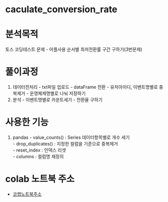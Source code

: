 # caculate_conversion_rate

# 분석목적
토스 코딩테스트 문제 - 어플사용 순서별 최저전환률 구간 구하기(3번문제)

# 풀이과정
  1. 데이터전처리
    - txt파일 업로드
    - dataFrame 전환
    - 유저아이디, 이벤트명별로 중복제거
    - 운영체제명별로 나눠 저장하기
  2. 분석
    - 이벤트명별로 카운트세기
    - 전환율 구하기
  
# 사용한 기능
  1. pandas
    - value_counts() : Series 데이터항목별로 개수 세기  
    - drop_duplicates() : 지정한 컬럼을 기준으로 중복제거  
    - reset_index : 인덱스 리셋  
    - columns : 컬럼명 재정의  

# colab 노트북 주소
  - [코랩노트북주소](https://colab.research.google.com/drive/1edJnUcFgfjMC32lNWb0frJUmxkDLQWT-?usp=sharing)

